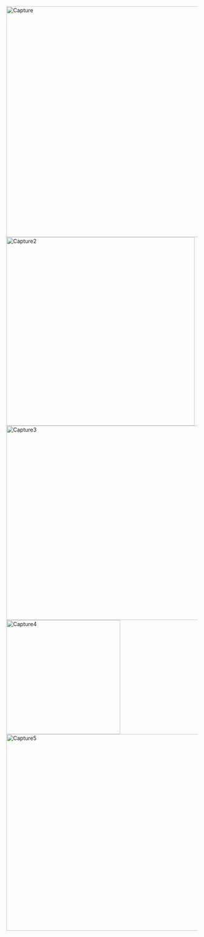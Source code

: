 <img width="607" alt="Capture" src="https://github.com/AhemedMasrouki/github/assets/153753455/c497301f-2cb6-41e5-8501-231a85fdc254">



<img width="496" alt="Capture2" src="https://github.com/AhemedMasrouki/github/assets/153753455/e38f755c-35bc-47fb-ae2f-efe7d21eb09b">










 
<img width="511" alt="Capture3" src="https://github.com/AhemedMasrouki/github/assets/153753455/360b6d16-9d56-401e-b729-a3ac29e5976d">














<img width="300" alt="Capture4" src="https://github.com/AhemedMasrouki/github/assets/153753455/7316906e-4d8e-49a3-b438-90f7077902d7">






 
<img width="517" alt="Capture5" src="https://github.com/AhemedMasrouki/github/assets/153753455/009a777e-b74b-414a-9fa3-aebea904e785">
